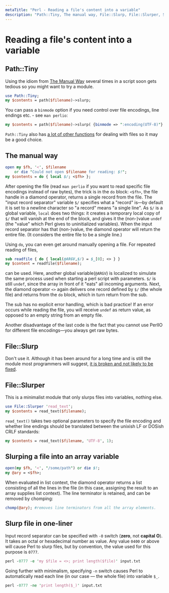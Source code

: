 ```yaml
---
metaTitle: "Perl - Reading a file's content into a variable"
description: "Path::Tiny, The manual way, File::Slurp, File::Slurper, Slurping a file into an array variable, Slurp file in one-liner"
---
```


# Reading a file's content into a variable



## Path::Tiny


Using the idiom from [The Manual Way](https://stackoverflow.com/documentation/perl/1779/reading-a-file-into-a-variable/5786/the-manual-way#t=201609131958379930125) several times in a script soon gets tedious so you might want to try a module.

```perl
use Path::Tiny;
my $contents = path($filename)->slurp;

```

You can pass a `binmode` option if you need control over file encodings, line endings etc. - see `man perlio`:

```perl
my $contents = path($filename)->slurp( {binmode => ":encoding(UTF-8)"} );

```

`Path::Tiny` also has [a lot of other functions](http://search.cpan.org/%7Edagolden/Path-Tiny-0.096/lib/Path/Tiny.pm) for dealing with files so it may be a good choice.



## The manual way


```perl
open my $fh, '<', $filename
    or die "Could not open $filename for reading: $!";
my $contents = do { local $/; <$fh> };

```

After opening the file (read `man perlio` if you want to read specific file encodings instead of raw bytes), the trick is in the `do` block: `<$fh>`, the file handle in a diamond operator, returns a single record from the file. The "input record separator" variable `$/` specifies what a "record" is—by default it is set to a newline character so "a record" means "a single line". As `$/` is a global variable, `local` does two things: it creates a temporary local copy of `$/` that will vanish at the end of the block, and gives it the (non-)value `undef` (the "value" which Perl gives to uninitialized variables). When the input record separator has that (non-)value, the diamond operator will return the entire file. (It considers the entire file to be a single line.)

Using `do`, you can even get around manually opening a file. For repeated reading of files,

```perl
sub readfile { do { local(@ARGV,$/) = $_[0]; <> } }
my $content = readfile($filename);

```

can be used. Here, another global variable(`@ARGV`) is localized to simulate the same process used when starting a perl script with parameters. `$/` is still `undef`, since the array in front of it "eats" all incoming arguments. Next, the diamond operator `<>` again delivers one record defined by `$/` (the whole file) and returns from the `do` block, which in turn return from the sub.

The sub has no explicit error handling, which is bad practice! If an error occurs while reading the file, you will receive `undef` as return value, as opposed to an empty string from an empty file.

Another disadvantage of the last code is the fact that you cannot use PerlIO for different file encodings—you always get raw bytes.



## File::Slurp


Don't use it. Although it has been around for a long time and is still the module most programmers will suggest, [it is broken and not likely to be fixed](http://blogs.perl.org/users/leon_timmermans/2015/08/fileslurp-is-broken-and-wrong.html).



## File::Slurper


This is a minimalist module that only slurps files into variables, nothing else.

```perl
use File::Slurper 'read_text';
my $contents = read_text($filename);

```

`read_text()` takes two optional parameters to specify the file encoding and whether line endings should be translated between the unixish LF or DOSish CRLF standards:

```perl
my $contents = read_text($filename, 'UTF-8', 1);

```



## Slurping a file into an array variable


```perl
open(my $fh, '<', "/some/path") or die $!;
my @ary = <$fh>;

```

When evaluated in list context, the diamond operator returns a list consisting of all the lines in the file (in this case, assigning the result to an array supplies list context). The line terminator is retained, and can be removed by chomping:

```perl
chomp(@ary); #removes line terminators from all the array elements.

```



## Slurp file in one-liner


Input record separator can be specified with `-0` switch (**zero**, not **capital O**). It takes an octal or hexadecimal number as value. Any value `0400` or above will cause Perl to slurp files, but by convention, the value used for this purpose is `0777`.

```perl
perl -0777 -e 'my $file = <>; print length($file)' input.txt

```

Going further with minimalism, specifying `-n` switch causes Perl to automatically read each line (in our case — the whole file) into variable `$_`.

```perl
perl -0777 -ne 'print length($_)' input.txt

```

